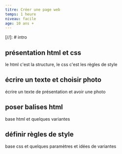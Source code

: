 ```yaml
---
titre: Créer une page web
temps: 1 heure
niveau: facile
age: 10 ans +
---
```


[//]: # intro

## présentation html et css
le html c'est la structure, le css c'est les règles de style

## écrire un texte et choisir photo
écrire un texte de présentation et avoir une photo

## poser balises html
base html et quelques variantes

## définir règles de style
base css et quelques paramètres et idées de variantes
